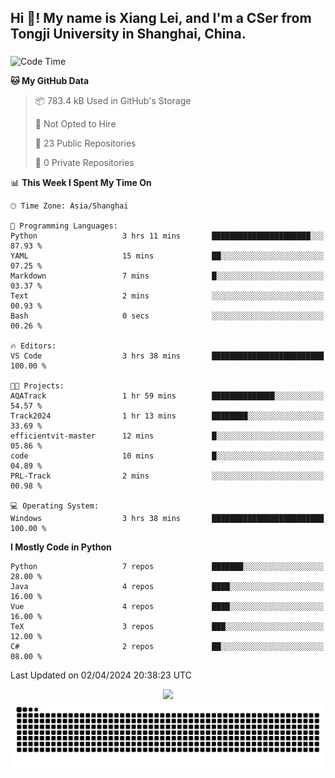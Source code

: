 <h2 align="left">Hi 👋! My name is Xiang Lei, and I'm a CSer from Tongji University in Shanghai, China.</h2>

###

<!--START_SECTION:waka-->
![Code Time](http://img.shields.io/badge/Code%20Time-451%20hrs%2049%20mins-blue)

**🐱 My GitHub Data** 

> 📦 783.4 kB Used in GitHub's Storage 
 > 
> 🚫 Not Opted to Hire
 > 
> 📜 23 Public Repositories 
 > 
> 🔑 0 Private Repositories 
 > 
📊 **This Week I Spent My Time On** 

```text
🕑︎ Time Zone: Asia/Shanghai

💬 Programming Languages: 
Python                   3 hrs 11 mins       ██████████████████████░░░   87.93 % 
YAML                     15 mins             ██░░░░░░░░░░░░░░░░░░░░░░░   07.25 % 
Markdown                 7 mins              █░░░░░░░░░░░░░░░░░░░░░░░░   03.37 % 
Text                     2 mins              ░░░░░░░░░░░░░░░░░░░░░░░░░   00.93 % 
Bash                     0 secs              ░░░░░░░░░░░░░░░░░░░░░░░░░   00.26 % 

🔥 Editors: 
VS Code                  3 hrs 38 mins       █████████████████████████   100.00 % 

🐱‍💻 Projects: 
AQATrack                 1 hr 59 mins        ██████████████░░░░░░░░░░░   54.57 % 
Track2024                1 hr 13 mins        ████████░░░░░░░░░░░░░░░░░   33.69 % 
efficientvit-master      12 mins             █░░░░░░░░░░░░░░░░░░░░░░░░   05.86 % 
code                     10 mins             █░░░░░░░░░░░░░░░░░░░░░░░░   04.89 % 
PRL-Track                2 mins              ░░░░░░░░░░░░░░░░░░░░░░░░░   00.98 % 

💻 Operating System: 
Windows                  3 hrs 38 mins       █████████████████████████   100.00 % 
```

**I Mostly Code in Python** 

```text
Python                   7 repos             ███████░░░░░░░░░░░░░░░░░░   28.00 % 
Java                     4 repos             ████░░░░░░░░░░░░░░░░░░░░░   16.00 % 
Vue                      4 repos             ████░░░░░░░░░░░░░░░░░░░░░   16.00 % 
TeX                      3 repos             ███░░░░░░░░░░░░░░░░░░░░░░   12.00 % 
C#                       2 repos             ██░░░░░░░░░░░░░░░░░░░░░░░   08.00 % 
```




 Last Updated on 02/04/2024 20:38:23 UTC
<!--END_SECTION:waka-->

<div align="center">
  <img src="https://github-readme-stats.vercel.app/api?username=Lei00764&show_icons=true&theme=radical" />
 </div>

 <div align="center">

<picture>
  <source media="(prefers-color-scheme: dark)" srcset="https://raw.githubusercontent.com/Lei00764/Lei00764/output/github-contribution-grid-snake-dark.svg">
  <source media="(prefers-color-scheme: light)" srcset="https://raw.githubusercontent.com/Lei00764/Lei00764/output/github-contribution-grid-snake.svg">
  <img alt="github contribution grid snake animation" src="https://raw.githubusercontent.com/Lei00764/Lei00764/output/github-contribution-grid-snake.svg">
</picture>

</div>




